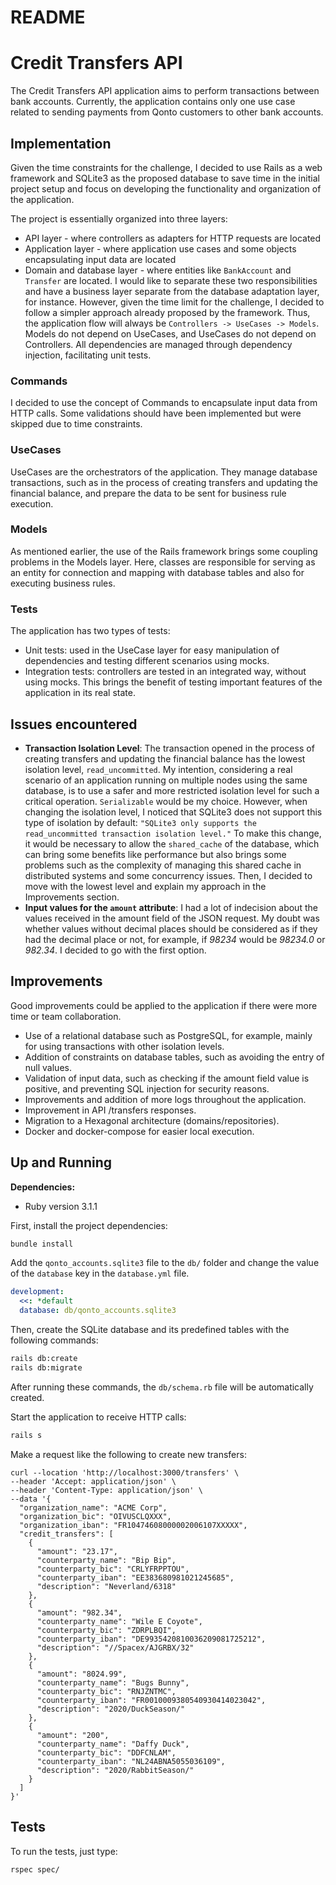 # README

# Credit Transfers API

The Credit Transfers API application aims to perform transactions between bank accounts. Currently, the application contains only one use case related to sending payments from Qonto customers to other bank accounts.

## Implementation

Given the time constraints for the challenge, I decided to use Rails as a web framework and SQLite3 as the proposed database to save time in the initial project setup and focus on developing the functionality and organization of the application.

The project is essentially organized into three layers:

- API layer - where controllers as adapters for HTTP requests are located
- Application layer - where application use cases and some objects encapsulating input data are located
- Domain and database layer - where entities like `BankAccount` and `Transfer` are located. I would like to separate these two responsibilities and have a business layer separate from the database adaptation layer, for instance. However, given the time limit for the challenge, I decided to follow a simpler approach already proposed by the framework.
Thus, the application flow will always be `Controllers -> UseCases -> Models`. Models do not depend on UseCases, and UseCases do not depend on Controllers. All dependencies are managed through dependency injection, facilitating unit tests.

### Commands

I decided to use the concept of Commands to encapsulate input data from HTTP calls. Some validations should have been implemented but were skipped due to time constraints.

### UseCases

UseCases are the orchestrators of the application. They manage database transactions, such as in the process of creating transfers and updating the financial balance, and prepare the data to be sent for business rule execution.

### Models

As mentioned earlier, the use of the Rails framework brings some coupling problems in the Models layer. Here, classes are responsible for serving as an entity for connection and mapping with database tables and also for executing business rules.

### Tests

The application has two types of tests:

- Unit tests: used in the UseCase layer for easy manipulation of dependencies and testing different scenarios using mocks.
- Integration tests: controllers are tested in an integrated way, without using mocks. This brings the benefit of testing important features of the application in its real state.

## Issues encountered

- <b>Transaction Isolation Level</b>: The transaction opened in the process of creating transfers and updating the financial balance has the lowest isolation level, `read_uncommitted`. My intention, considering a real scenario of an application running on multiple nodes using the same database, is to use a safer and more restricted isolation level for such a critical operation. `Serializable` would be my choice. However, when changing the isolation level, I noticed that SQLite3 does not support this type of isolation by default: `"SQLite3 only supports the read_uncommitted transaction isolation level."` To make this change, it would be necessary to allow the `shared_cache` of the database, which can bring some benefits like performance but also brings some problems such as the complexity of managing this shared cache in distributed systems and some concurrency issues. Then, I decided to move with the lowest level and explain my approach in the Improvements section.
- <b>Input values for the `amount` attribute</b>: I had a lot of indecision about the values received in the amount field of the JSON request. My doubt was whether values without decimal places should be considered as if they had the decimal place or not, for example, if <i>98234</i> would be <i>98234.0</i> or <i>982.34</i>. I decided to go with the first option.

## Improvements

Good improvements could be applied to the application if there were more time or team collaboration.

- Use of a relational database such as PostgreSQL, for example, mainly for using transactions with other isolation levels.
- Addition of constraints on database tables, such as avoiding the entry of null values.
- Validation of input data, such as checking if the amount field value is positive, and preventing SQL injection for security reasons.
- Improvements and addition of more logs throughout the application.
- Improvement in API /transfers responses.
- Migration to a Hexagonal architecture (domains/repositories).
- Docker and docker-compose for easier local execution.

## Up and Running

<b>Dependencies:</b>

- Ruby version 3.1.1

First, install the project dependencies:

```bash
bundle install
```

Add the `qonto_accounts.sqlite3` file to the `db/` folder and change the value of the `database` key in the `database.yml` file.
```yml
development:
  <<: *default
  database: db/qonto_accounts.sqlite3
```

Then, create the SQLite database and its predefined tables with the following commands:

```bash
rails db:create
rails db:migrate
```

After running these commands, the `db/schema.rb` file will be automatically created.

Start the application to receive HTTP calls:

```bash
rails s
```

Make a request like the following to create new transfers:

```curl
curl --location 'http://localhost:3000/transfers' \
--header 'Accept: application/json' \
--header 'Content-Type: application/json' \
--data '{
  "organization_name": "ACME Corp",
  "organization_bic": "OIVUSCLQXXX",
  "organization_iban": "FR10474608000002006107XXXXX",
  "credit_transfers": [
    {
      "amount": "23.17",
      "counterparty_name": "Bip Bip",
      "counterparty_bic": "CRLYFRPPTOU",
      "counterparty_iban": "EE383680981021245685",
      "description": "Neverland/6318"
    },
    {
      "amount": "982.34",
      "counterparty_name": "Wile E Coyote",
      "counterparty_bic": "ZDRPLBQI",
      "counterparty_iban": "DE9935420810036209081725212",
      "description": "//Spacex/AJGRBX/32"
    },
    {
      "amount": "8024.99",
      "counterparty_name": "Bugs Bunny",
      "counterparty_bic": "RNJZNTMC",
      "counterparty_iban": "FR0010009380540930414023042",
      "description": "2020/DuckSeason/"
    },
    {
      "amount": "200",
      "counterparty_name": "Daffy Duck",
      "counterparty_bic": "DDFCNLAM",
      "counterparty_iban": "NL24ABNA5055036109",
      "description": "2020/RabbitSeason/"
    }
  ]
}'
```

## Tests
To run the tests, just type:
```bash
rspec spec/
```
